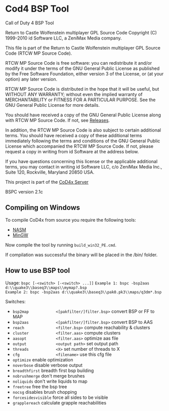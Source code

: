# Cod4 BSP Tool
Call of Duty 4 BSP Tool

Return to Castle Wolfenstein multiplayer GPL Source Code
Copyright (C) 1999-2010 id Software LLC, a ZeniMax Media company. 

This file is part of the Return to Castle Wolfenstein multiplayer GPL Source Code (RTCW MP Source Code).  

RTCW MP Source Code is free software: you can redistribute it and/or modify
it under the terms of the GNU General Public License as published by
the Free Software Foundation, either version 3 of the License, or
(at your option) any later version.

RTCW MP Source Code is distributed in the hope that it will be useful,
but WITHOUT ANY WARRANTY; without even the implied warranty of
MERCHANTABILITY or FITNESS FOR A PARTICULAR PURPOSE.  See the
GNU General Public License for more details.

You should have received a copy of the GNU General Public License
along with RTCW MP Source Code.  If not, see [Releases](http://www.gnu.org/licenses/).

In addition, the RTCW MP Source Code is also subject to certain additional terms. You should have received a copy of these additional terms immediately following the terms and conditions of the GNU General Public License which accompanied the RTCW MP Source Code.  If not, please request a copy in writing from id Software at the address below.

If you have questions concerning this license or the applicable additional terms, you may contact in writing id Software LLC, c/o ZeniMax Media Inc., Suite 120, Rockville, Maryland 20850 USA. 

This project is part of the [CoD4x Server](https://github.com/callofduty4x/CoD4x_Server)

BSPC version 2.1c

## Compiling on Windows

To compile CoD4x from source you require the following tools:

- [NASM](http://www.nasm.us/pub/nasm/releasebuilds/?C=M;O=D)
- [MinGW](http://www.mingw.org/)

Now compile the tool by running `build_win32_PE.cmd`.

If compilation was successful the binary will be placed in the /bin/ folder. 

## How to use BSP tool

Usage:
`bspc [-<switch> [-<switch> ...]]`
`Example 1: bspc -bsp2aas d:\\quake3\\baseq3\\maps\\mymap?.bsp`  
`Example 2: bspc -bsp2aas d:\\quake3\\baseq3\\pak0.pk3\\maps/q3dm*.bsp`

Switches: 
- `bsp2map            <[pakfilter/]filter.bsp>`  convert BSP or FF to MAP
- `bsp2aas            <[pakfilter/]filter.bsp>`  convert BSP to AAS
- `reach              <filter.bsp>`              compute reachability & clusters
- `cluster            <filter.aas>`              compute clusters
- `aasopt             <filter.aas>`              optimize aas file
- `output             <output path>`             set output path
- `threads            <X>`                       set number of threads to X
- `cfg                <filename>`                use this cfg file
- `optimize`                                     enable optimization
- `noverbose`                                    disable verbose output
- `breadthfirst`                                 breadth first bsp building
- `nobrushmerge`                                 don't merge brushes
- `noliquids`                                    don't write liquids to map
- `freetree`                                     free the bsp tree
- `nocsg`                                        disables brush chopping
- `forcesidesvisible`                            force all sides to be visible
- `grapplereach`                                 calculate grapple reachabilities

